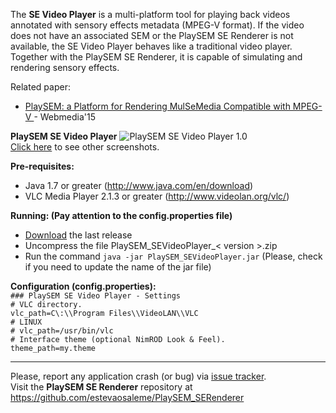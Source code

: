 The **SE Video Player** is a multi-platform tool for playing back videos annotated with sensory effects metadata (MPEG-V format). If the video does not have an associated SEM or the PlaySEM SE Renderer is not available, the SE Video Player behaves like a traditional video player. Together with the PlaySEM SE Renderer, it is capable of simulating and rendering sensory effects.

Related paper: 
* [PlaySEM: a Platform for Rendering MulSeMedia Compatible with MPEG-V ](http://dx.doi.org/10.1145/2820426.2820450) - Webmedia'15

**PlaySEM SE Video Player**
![PlaySEM SE Video Player 1.0](https://github.com/estevaosaleme/PlaySEM_SEVideoPlayer/blob/master/docs/PlaySEM_SEVideoPlayer.png)<br />
[Click here](https://github.com/estevaosaleme/PlaySEM_SEVideoPlayer/wiki/Screenshots) to see other screenshots.

**Pre-requisites:**
* Java 1.7 or greater (http://www.java.com/en/download)
* VLC Media Player 2.1.3 or greater (http://www.videolan.org/vlc/)

**Running: (Pay attention to the config.properties file)**
* [Download](https://github.com/estevaosaleme/PlaySEM_SEVideoPlayer/releases) the last release
* Uncompress the file PlaySEM_SEVideoPlayer_< version >.zip
* Run the command `java -jar PlaySEM_SEVideoPlayer.jar` (Please, check if you need to update the name of the jar file)

**Configuration (config.properties):**<br />
`### PlaySEM SE Video Player - Settings`<br />
`# VLC directory.`<br />
`vlc_path=C\:\\Program Files\\VideoLAN\\VLC`<br />
`# LINUX`<br />
`# vlc_path=/usr/bin/vlc`<br />
`# Interface theme (optional NimROD Look & Feel).`<br />
`theme_path=my.theme`<br />
***
Please, report any application crash (or bug) via [issue tracker](https://github.com/estevaosaleme/PlaySEM_SEVideoPlayer/issues).<br />
Visit the **PlaySEM SE Renderer** repository at https://github.com/estevaosaleme/PlaySEM_SERenderer
